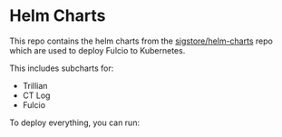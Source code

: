 # Helm Charts

This repo contains the helm charts from the [sigstore/helm-charts](https://github.com/sigstore/helm-charts) repo which are used to deploy Fulcio to Kubernetes.

This includes subcharts for:
* Trillian
* CT Log
* Fulcio

To deploy everything, you can run:

```

```
